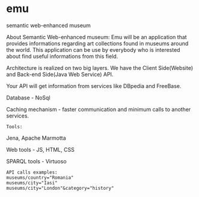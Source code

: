 emu
===

semantic web-enhanced museum

About Semantic Web-enhanced museum:
	Emu will be an application that provides informations regarding art
collections found in museums around the world. This application can be
use by everybody who is interested about find useful informations from 
this field.

Architecture is realized on two big layers. We have the Client Side(Website) and Back-end Side(Java Web Service) API.

Your API will get information from services like DBpedia and FreeBase.
	
Database - NoSql

Caching mechanism - faster communication and minimum calls to another services.

	Tools:
Jena,
Apache Marmotta 

Web tools - JS, HTML, CSS
	
SPARQL tools - Virtuoso

	API calls examples:
	museums/country="Romania"
	museums/city="Iasi"
	museums/city="London"&category="history"

